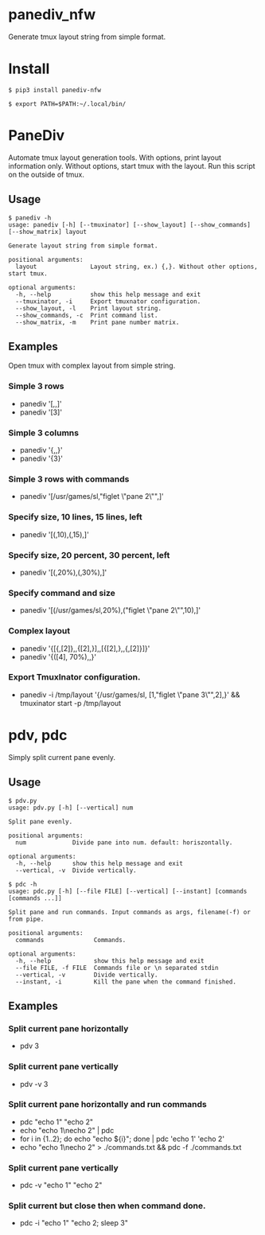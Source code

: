 # panediv_nfw
Generate tmux layout string from simple format.

# Install
```
$ pip3 install panediv-nfw

$ export PATH=$PATH:~/.local/bin/

```

# PaneDiv
Automate tmux layout generation tools.
With options, print layout information only.
Without options, start tmux with the layout.
Run this script on the outside of tmux.

## Usage

```
$ panediv -h
usage: panediv [-h] [--tmuxinator] [--show_layout] [--show_commands] [--show_matrix] layout

Generate layout string from simple format.

positional arguments:
  layout               Layout string, ex.) {,}. Without other options, start tmux.

optional arguments:
  -h, --help           show this help message and exit
  --tmuxinator, -i     Export tmuxnator configuration.
  --show_layout, -l    Print layout string.
  --show_commands, -c  Print command list.
  --show_matrix, -m    Print pane number matrix.

```

## Examples
Open tmux with complex layout from simple string.

### Simple 3 rows
- panediv '[,,]'
- panediv '[3]'

### Simple 3 columns
- panediv '{,,}'
- panediv '{3}'

### Simple 3 rows with commands
- panediv '[/usr/games/sl,"figlet \\"pane 2\\"",]'

### Specify size, 10 lines, 15 lines, left
- panediv '[(,10),(,15),]'

### Specify size, 20 percent, 30 percent, left
- panediv '[(,20%),(,30%),]'

### Specify command and size
- panediv '[(/usr/games/sl,20%),("figlet \\"pane 2\\"",10),]'

### Complex layout
- panediv '{[{,[2]},,{[2],}],,[{[2],},,{,[2]}]}'
- panediv '{([4], 70%),,}'

### Export TmuxInator configuration.
- panediv -i /tmp/layout '{/usr/games/sl, [1,"figlet \\"pane 3\\"",2],}' && tmuxinator start -p /tmp/layout

# pdv, pdc
Simply split current pane evenly.

## Usage

```
$ pdv.py
usage: pdv.py [-h] [--vertical] num

Split pane evenly.

positional arguments:
  num             Divide pane into num. default: horiszontally.

optional arguments:
  -h, --help      show this help message and exit
  --vertical, -v  Divide vertically.

```

```
$ pdc -h
usage: pdc.py [-h] [--file FILE] [--vertical] [--instant] [commands [commands ...]]

Split pane and run commands. Input commands as args, filename(-f) or from pipe.

positional arguments:
  commands              Commands.

optional arguments:
  -h, --help            show this help message and exit
  --file FILE, -f FILE  Commands file or \n separated stdin
  --vertical, -v        Divide vertically.
  --instant, -i         Kill the pane when the command finished.

```

## Examples

### Split current pane horizontally
- pdv 3

### Split current pane vertically
- pdv -v 3

### Split current pane horizontally and run commands
- pdc "echo 1" "echo 2"
- echo "echo 1\necho 2" | pdc
- for i in {1..2}; do echo "echo ${i}"; done | pdc 'echo 1' 'echo 2'
- echo "echo 1\necho 2" > ./commands.txt && pdc -f ./commands.txt

### Split current pane vertically
- pdc -v "echo 1" "echo 2"

### Split current but close then when command done.
- pdc -i "echo 1" "echo 2; sleep 3"
